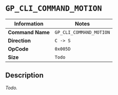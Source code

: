 # `GP_CLI_COMMAND_MOTION`

| Information               | Notes |
|---                        |---    |
| **Command Name**          | `GP_CLI_COMMAND_MOTION` |
| **Direction**             | `C -> S` |
| **OpCode**                | `0x005D` |
| **Size**                  | `Todo` |

## Description

_Todo._